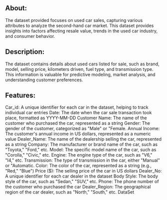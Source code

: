 ## About:
The dataset provided focuses on used car sales, capturing various attributes to analyze the second-hand car market. This dataset provides insights into factors affecting resale value, trends in the used car industry, and consumer behavior.
## Description:
The dataset contains details about used cars listed for sale, such as brand, model, selling price, kilometers driven, fuel type, and transmission type. This information is valuable for predictive modeling, market analysis, and understanding customer preferences.
## Features:
Car_id: A unique identifier for each car in the dataset, helping to track individual car entries
Date: The date when the car sale transaction took place, formatted as YYYY-MM-DD Customer Name: The name of the customer who purchased the car, represented as a string
Gender: The gender of the customer, categorized as "Male" or "Female.
Annual Income: The customer's annual income in US dollars, represented as a numeric value
Dealer_Name: The name of the dealership selling the car, represented as a string Company: The manufacturer or brand name of the car, such as "Toyota," "Ford," etc.
Model: The specific model name of the car, such as "Corolla," "Civic," etc.
Engine: The engine type of the car, such as "V6," "I4," etc.
Transmission: The type of transmission in the car, either "Manual" or "Automatic.
Color: The color of the car, represented as a string (e.g., "Red," "Blue")
Price ($): The selling price of the car in US dollars
Dealer_No: A unique identifier for each car dealer in the dataset
Body Style: The body style of the car, such as "Sedan," "SUV," etc.
Phone: The phone number of the customer who purchased the car
Dealer_Region: The geographical region of the car dealer, such as "North," "South," etc.
DataSet
